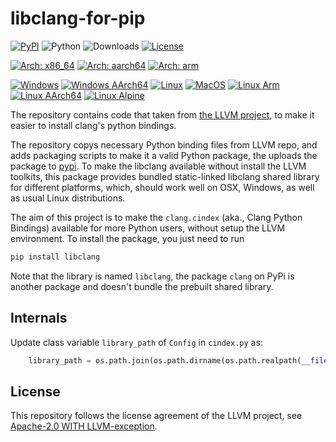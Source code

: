 libclang-for-pip
================

[![PyPI](https://img.shields.io/pypi/v/libclang)](https://pypi.org/project/libclang)
![Python](https://img.shields.io/pypi/pyversions/libclang)
![Downloads](https://img.shields.io/pypi/dw/libclang)
[![License](https://img.shields.io/pypi/l/libclang)](https://github.com/sighingnow/libclang/blob/master/LICENSE.TXT)

[![Arch: x86\_64](https://img.shields.io/badge/arch-x86__64-brightgreen)](https://pypi.org/project/libclang/#files)
[![Arch: aarch64](https://img.shields.io/badge/arch-aarch64-yellowgreen)](https://pypi.org/project/libclang/#files)
[![Arch: arm](https://img.shields.io/badge/arch-arm-orange)](https://pypi.org/project/libclang/#files)

[![Windows](https://github.com/sighingnow/libclang/workflows/libclang-windows-amd64/badge.svg)](https://github.com/sighingnow/libclang/actions/workflows/libclang-windows-amd64.yml)
[![Windows AArch64](https://github.com/sighingnow/libclang/workflows/libclang-windows-aarch64/badge.svg)](https://github.com/sighingnow/libclang/actions/workflows/libclang-windows-aarch64.yml)
[![Linux](https://github.com/sighingnow/libclang/workflows/libclang-linux-amd64/badge.svg)](https://github.com/sighingnow/libclang/actions/workflows/libclang-linux-amd64.yml)
[![MacOS](https://github.com/sighingnow/libclang/workflows/libclang-macosx-amd64/badge.svg)](https://github.com/sighingnow/libclang/actions/workflows/libclang-macosx-amd64.yml)
[![Linux Arm](https://github.com/sighingnow/libclang/workflows/libclang-linux-arm/badge.svg)](https://github.com/sighingnow/libclang/actions/workflows/libclang-linux-arm.yml)
[![Linux AArch64](https://github.com/sighingnow/libclang/workflows/libclang-linux-aarch64/badge.svg)](https://github.com/sighingnow/libclang/actions/workflows/libclang-linux-aarch64.yml)
[![Linux Alpine](https://github.com/sighingnow/libclang/workflows/libclang-alpine-amd64/badge.svg)](https://github.com/sighingnow/libclang/actions/workflows/libclang-alpine-amd64.yml)

The repository contains code that taken from [the LLVM project][1], to make it easier to install
clang's python bindings.

The repository copys necessary Python binding files from LLVM repo, and adds packaging scripts
to make it a valid Python package, the uploads the package to [pypi][2]. To make the libclang
available without install the LLVM toolkits, this package provides bundled static-linked libclang
shared library for different platforms, which, should work well on OSX, Windows, as well as
usual Linux distributions.

The aim of this project is to make the `clang.cindex` (aka., Clang Python Bindings)
available for more Python users, without setup the LLVM environment. To install the package,
you just need to run

```bash
pip install libclang
```

Note that the library is named `libclang`, the package `clang` on PyPi is another package and
doesn't bundle the prebuilt shared library.

Internals
---------

Update class variable `library_path` of `Config` in `cindex.py` as:

```python
    library_path = os.path.join(os.path.dirname(os.path.realpath(__file__)), 'native')
```

License
-------

This repository follows the license agreement of the LLVM project, see [Apache-2.0 WITH LLVM-exception](./LICENSE.TXT).

[1]: https://github.com/llvm/llvm-project/tree/main/clang/bindings/python
[2]: https://pypi.org/project/libclang
